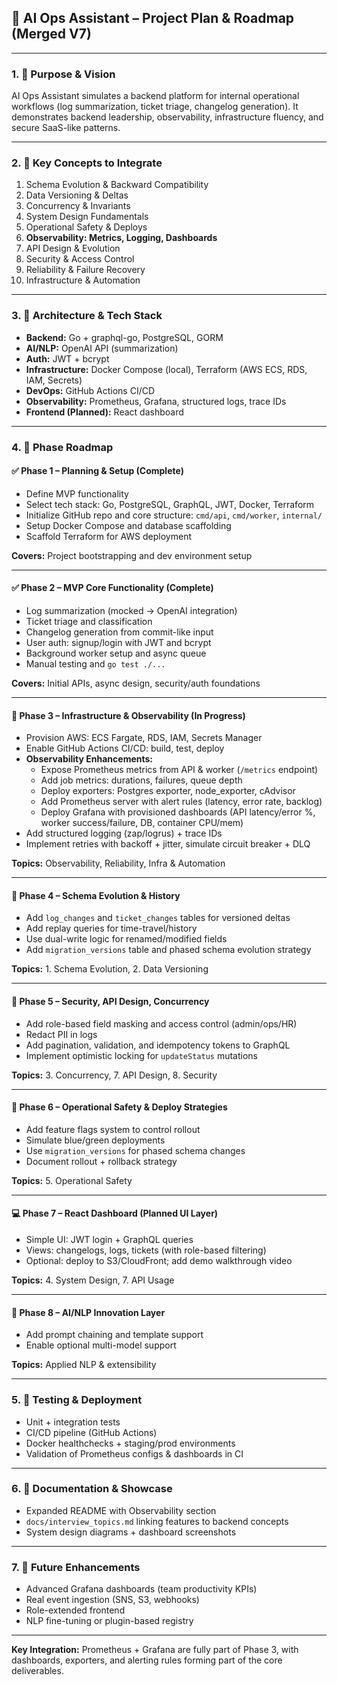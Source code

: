## 🧠 AI Ops Assistant – Project Plan & Roadmap (Merged V7)

---

### 1. 📌 Purpose & Vision

AI Ops Assistant simulates a backend platform for internal operational workflows (log summarization, ticket triage, changelog generation). It demonstrates backend leadership, observability, infrastructure fluency, and secure SaaS-like patterns.

---

### 2. 🧩 Key Concepts to Integrate

1. Schema Evolution & Backward Compatibility  
2. Data Versioning & Deltas  
3. Concurrency & Invariants  
4. System Design Fundamentals  
5. Operational Safety & Deploys  
6. **Observability: Metrics, Logging, Dashboards**  
7. API Design & Evolution  
8. Security & Access Control  
9. Reliability & Failure Recovery  
10. Infrastructure & Automation  

---

### 3. 🧱 Architecture & Tech Stack

- **Backend:** Go + graphql-go, PostgreSQL, GORM  
- **AI/NLP:** OpenAI API (summarization)  
- **Auth:** JWT + bcrypt  
- **Infrastructure:** Docker Compose (local), Terraform (AWS ECS, RDS, IAM, Secrets)  
- **DevOps:** GitHub Actions CI/CD  
- **Observability:** Prometheus, Grafana, structured logs, trace IDs  
- **Frontend (Planned):** React dashboard  

---

### 4. 📆 Phase Roadmap

#### ✅ Phase 1 – Planning & Setup (Complete)
- Define MVP functionality
- Select tech stack: Go, PostgreSQL, GraphQL, JWT, Docker, Terraform
- Initialize GitHub repo and core structure: `cmd/api`, `cmd/worker`, `internal/`
- Setup Docker Compose and database scaffolding
- Scaffold Terraform for AWS deployment

**Covers:** Project bootstrapping and dev environment setup

---

#### ✅ Phase 2 – MVP Core Functionality (Complete)
- Log summarization (mocked → OpenAI integration)
- Ticket triage and classification
- Changelog generation from commit-like input
- User auth: signup/login with JWT and bcrypt
- Background worker setup and async queue
- Manual testing and `go test ./...`

**Covers:** Initial APIs, async design, security/auth foundations

---

#### 🔧 Phase 3 – Infrastructure & Observability (In Progress)
- Provision AWS: ECS Fargate, RDS, IAM, Secrets Manager
- Enable GitHub Actions CI/CD: build, test, deploy
- **Observability Enhancements:**
  - Expose Prometheus metrics from API & worker (`/metrics` endpoint)
  - Add job metrics: durations, failures, queue depth
  - Deploy exporters: Postgres exporter, node_exporter, cAdvisor
  - Add Prometheus server with alert rules (latency, error rate, backlog)
  - Deploy Grafana with provisioned dashboards (API latency/error %, worker success/failure, DB, container CPU/mem)
- Add structured logging (zap/logrus) + trace IDs
- Implement retries with backoff + jitter, simulate circuit breaker + DLQ

**Topics:** Observability, Reliability, Infra & Automation

---

#### 🔁 Phase 4 – Schema Evolution & History
- Add `log_changes` and `ticket_changes` tables for versioned deltas
- Add replay queries for time-travel/history
- Use dual-write logic for renamed/modified fields
- Add `migration_versions` table and phased schema evolution strategy

**Topics:** 1. Schema Evolution, 2. Data Versioning

---

#### 🔐 Phase 5 – Security, API Design, Concurrency
- Add role-based field masking and access control (admin/ops/HR)
- Redact PII in logs
- Add pagination, validation, and idempotency tokens to GraphQL
- Implement optimistic locking for `updateStatus` mutations

**Topics:** 3. Concurrency, 7. API Design, 8. Security

---

#### 🚦 Phase 6 – Operational Safety & Deploy Strategies
- Add feature flags system to control rollout
- Simulate blue/green deployments
- Use `migration_versions` for phased schema changes
- Document rollout + rollback strategy

**Topics:** 5. Operational Safety

---

#### 💻 Phase 7 – React Dashboard (Planned UI Layer)
- Simple UI: JWT login + GraphQL queries
- Views: changelogs, logs, tickets (with role-based filtering)
- Optional: deploy to S3/CloudFront; add demo walkthrough video

**Topics:** 4. System Design, 7. API Usage

---

#### 🧠 Phase 8 – AI/NLP Innovation Layer
- Add prompt chaining and template support
- Enable optional multi-model support

**Topics:** Applied NLP & extensibility

---

### 5. 🧪 Testing & Deployment

- Unit + integration tests
- CI/CD pipeline (GitHub Actions)
- Docker healthchecks + staging/prod environments
- Validation of Prometheus configs & dashboards in CI

---

### 6. 📘 Documentation & Showcase

- Expanded README with Observability section
- `docs/interview_topics.md` linking features to backend concepts
- System design diagrams + dashboard screenshots

---

### 7. 🔭 Future Enhancements

- Advanced Grafana dashboards (team productivity KPIs)
- Real event ingestion (SNS, S3, webhooks)
- Role-extended frontend
- NLP fine-tuning or plugin-based registry

---

**Key Integration:** Prometheus + Grafana are fully part of Phase 3, with dashboards, exporters, and alerting rules forming part of the core deliverables.


